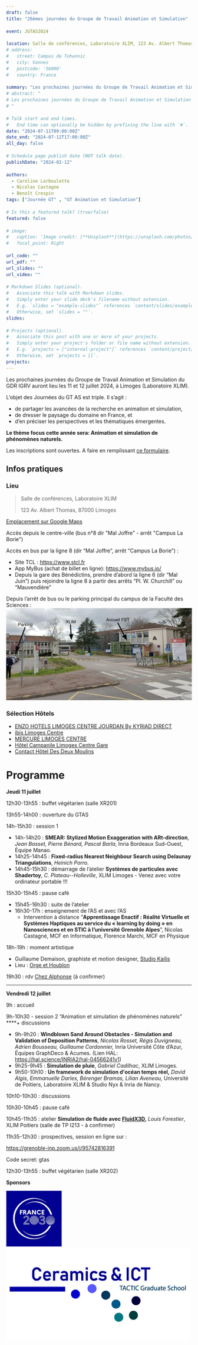 ```yaml
---
draft: false
title: "26èmes journées du Groupe de Travail Animation et Simulation"

event: JGTAS2024

location: Salle de conférences, Laboratoire XLIM, 123 Av. Albert Thomas, Limoges 
# address:
#   street: Campus de Tohannic
#   city: Vannes
#   postcode: '56000'
#   country: France

summary: "Les prochaines journées du Groupe de Travail Animation et Simulation du GDR IGRV auront lieu les 11 et 12 juillet 2024, à Limoges (Laboratoire XLIM)."
# abstract: "
# Les prochaines journées du Groupe de Travail Animation et Simulation du GDR IGRV auront lieu du mardi 5 juillet 2022 au mercredi 6 juillet 2022, à Vannes, sur le campus de Tohannic, bâtiment ENSIBS.
# "

# Talk start and end times.
#   End time can optionally be hidden by prefixing the line with `#`.
date: "2024-07-11T09:00:00Z"
date_end: "2024-07-12T17:00:00Z"
all_day: false

# Schedule page publish date (NOT talk date).
publishDate: "2024-02-12"

authors: 
  - Caroline Larboulette  
  - Nicolas Castagne
  - Benoît Crespin
tags: ["Journée GT" , "GT Animation et Simulation"]

# Is this a featured talk? (true/false)
featured: false

# image:
#   caption: 'Image credit: [**Unsplash**](https://unsplash.com/photos/bzdhc5b3Bxs)'
#   focal_point: Right

url_code: ""
url_pdf: ""
url_slides: ""
url_video: ""

# Markdown Slides (optional).
#   Associate this talk with Markdown slides.
#   Simply enter your slide deck's filename without extension.
#   E.g. `slides = "example-slides"` references `content/slides/example-slides.md`.
#   Otherwise, set `slides = ""`.
slides:

# Projects (optional).
#   Associate this post with one or more of your projects.
#   Simply enter your project's folder or file name without extension.
#   E.g. `projects = ["internal-project"]` references `content/project/deep-learning/index.md`.
#   Otherwise, set `projects = []`.
projects:
---
```


Les prochaines journées du Groupe de Travail Animation et Simulation du GDR IGRV auront lieu les 11 et 12 juillet 2024, à Limoges (Laboratoire XLIM).

L’objet des Journées du GT AS est triple. Il s’agit :
- de partager les avancées de la recherche en animation et simulation,
- de dresser le paysage du domaine en France, et
- d’en préciser les perspectives et les thématiques émergentes.

**Le thème focus cette année sera: Animation et simulation de phénomènes naturels.**

Les inscriptions sont ouvertes. A faire en remplissant [ce formulaire](https://forms.gle/XJPmmHccMw79JiwS7). 

## Infos pratiques
### Lieu

> Salle de conférences, Laboratoire XLIM
> 
> 123 Av. Albert Thomas, 87000 Limoges

[Emplacement sur Google Maps](https://maps.app.goo.gl/THQKxM9HY9E63crq6)

Accès depuis le centre-ville (bus n°8 dir "Mal Joffre" - arrêt "Campus La Borie") 

Accès en bus par la ligne 8 (dir “Mal Joffre”, arrêt “Campus La Borie”) : 
- Site TCL : https://www.stcl.fr
- App MyBus (achat de billet en ligne):  https://www.mybus.io/
- Depuis la gare des Bénédictins, prendre d’abord la ligne 6 (dir “Mal Juin”) puis rejoindre la ligne 8 à partir des arrêts “Pl. W. Churchill” ou “Mauvendière”

Depuis l’arrêt de bus ou le parking principal du campus de la Faculté des Sciences :  
![Acces](acces.jpg)

### Sélection Hôtels

- [ENZO HOTELS LIMOGES CENTRE JOURDAN By KYRIAD DIRECT](https://maps.app.goo.gl/1ZNepm5CYuUpamkr6)
- [ibis Limoges Centre](https://maps.app.goo.gl/R8emehZgkj4kRDQm9)
- [MERCURE LIMOGES CENTRE](https://maps.app.goo.gl/a7qLdDysTBZT8XKp8)
- [Hôtel Campanile Limoges Centre Gare](https://maps.app.goo.gl/5baFd9r3fmUVeBnR7)
- [Contact Hôtel Des Deux Moulins](https://maps.app.goo.gl/EbrEDwoThP42U7t79)

# Programme 
**Jeudi 11 juillet**

12h30-13h55 : buffet végétarien (salle XR201)

13h55-14h00 : ouverture du GTAS

14h-15h30 : session 1

- 14h-14h20 : **SMEAR: Stylized Motion Exaggeration with ARt-direction**, *Jean Basset, Pierre Bénard, Pascal Barla*, Inria Bordeaux Sud-Ouest, Équipe Manao. 
- 14h25-14h45 : **Fixed-radius Nearest Neighbour Search using Delaunay Triangulations**, *Heinich Porro.*
- 14h45-15h30 : démarrage de l’atelier **Systèmes de particules avec Shadertoy**, *C. Plateau--Holleville*, XLIM Limoges - Venez avec votre ordinateur portable !!!

15h30-15h45 : pause café

- 15h45-16h30 : suite de l’atelier
- 16h30-17h : enseignement de l’AS et avec l’AS
    - Intervention à distance “**Apprentissage Enactif : Réalité Virtuelle et Systèmes Haptiques au service du « learning by doing » en Nanosciences et en STIC à l’université Grenoble Alpes**”, Nicolas Castagné, MCF en Informatique, Florence Marchi, MCF en Physique

18h-19h : moment artistique

- Guillaume Demaison, graphiste et motion designer, [Studio Kailis](https://kailis-design.net/)
- Lieu : [Orge et Houblon](https://maps.app.goo.gl/WBWS22cUhWqgW5hF9)

19h30 : rdv [Chez Alphonse](https://maps.app.goo.gl/rGFTgf9zVAyjtKFYA) (à confirmer)

---

**Vendredi 12 juillet**

9h : accueil

9h-10h30 - session 2 “Animation et simulation de phénomènes naturels” ****+ discussions

- 9h-9h20 : **Windblown Sand Around Obstacles - Simulation and Validation of Deposition Patterns**, *Nicolas Rosset, Régis Duvigneau, Adrien Bousseau, Guillaume Cordonnier,* Inria Université Côte d’Azur, Équipes GraphDeco & Acumes. (Lien HAL: https://hal.science/INRIA2/hal-04566241v1)
- 9h25-9h45 : **Simulation de pluie**, *Gabriel Cadilhac*, XLIM Limoges. 
- 9h50-10h10 : **Un framework de simulation d'océan temps réel,** *David Algis, Emmanuelle Darles, Bérenger Bramas, Lilian Aveneau,* Université de Poitiers, Laboratoire XLIM & Studio Nyx & Inria de Nancy. 

10h10-10h30 : discussions

10h30-10h45 : pause café

10h45-11h35 : atelier **Simulation de fluide avec [FluidX3D](https://github.com/ProjectPhysX/FluidX3D),** *Louis Forestier*, XLIM Poitiers (salle de TP I213 - à confirmer)

11h35-12h30 : prospectives, session en ligne sur :

https://grenoble-inp.zoom.us/j/95742816391

Code secret: gtas

12h30-13h55 : buffet végétarien (salle XR202)

**Sponsors**

![France2030](france2030.jpg)
![Ceramics](ceramicsICT.jpg)

